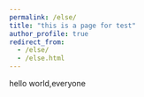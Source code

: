 ```yaml
---
permalink: /else/
title: "this is a page for test"
author_profile: true
redirect_from: 
  - /else/
  - /else.html
---
```


hello world,everyone

